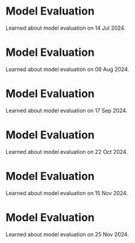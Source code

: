# Model Evaluation
Learned about model evaluation on 14 Jul 2024.

# Model Evaluation
Learned about model evaluation on 06 Aug 2024.

# Model Evaluation
Learned about model evaluation on 17 Sep 2024.

# Model Evaluation
Learned about model evaluation on 22 Oct 2024.

# Model Evaluation
Learned about model evaluation on 15 Nov 2024.

# Model Evaluation
Learned about model evaluation on 25 Nov 2024.

